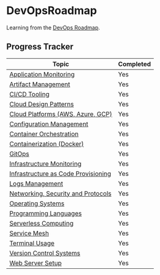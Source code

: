 # DevOpsRoadmap

Learning from the [DevOps Roadmap](https://roadmap.sh/devops).

## Progress Tracker

| Topic                                                                                 | Completed |
| ------------------------------------------------------------------------------------- | --------- |
| [Application Monitoring](Application-Monitoring/readme.md)                            | Yes       |
| [Artifact Management](Artifact-Management/readme.md)                                  | Yes       |
| [CI/CD Tooling](CICD-Tooling/readme.md)                                               | Yes       |
| [Cloud Design Patterns](Cloud-Design-Patterns/readme.md)                              | Yes       |
| [Cloud Platforms (AWS, Azure, GCP)](Cloud-Platforms/readme.md)                        | Yes       |
| [Configuration Management](Configuration-Management/readme.md)                        | Yes       |
| [Container Orchestration ](Container-Orchestration/readme.md)                         | Yes       |
| [Containerization (Docker)](Containerization/readme.md)                               | Yes       |
| [GitOps](GitOps/readme.md)                                                            | Yes       |
| [Infrastructure Monitoring](Infrastructure-Monitoring/readme.md)                      | Yes       |
| [Infrastructure as Code Provisioning](Infrastructure-As-Code-Provisioning/readme.md)  | Yes       |
| [Logs Management](Logs-Management/readme.md)                                          | Yes       |
| [Networking, Security and Protocols](Networking-Security-and-Protocols/readme.md)     | Yes       |
| [Operating Systems](Operating-Systems/readme.md)                                      | Yes       |
| [Programming Languages](Programming-Languages/readme.md)                              | Yes       |
| [Serverless Computing](Serverless-Computing/readme.md)                                | Yes       |
| [Service Mesh](Service-Mesh/readme.md)                                                | Yes       |
| [Terminal Usage](Terminal-Usage/readme.md)                                            | Yes       |
| [Version Control Systems](Version-Control-Systems/readme.md)                          | Yes       |
| [Web Server Setup](Web-Server-Setup/readme.md)                                        | Yes       |
